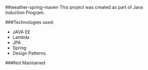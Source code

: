 ##weather-spring-maven
This project was created as part of Java Induction Program.

###Technologies used:
- JAVA EE
- Lambda
- JPA
- Spring
- Design Patterns 

###Not Maintained

